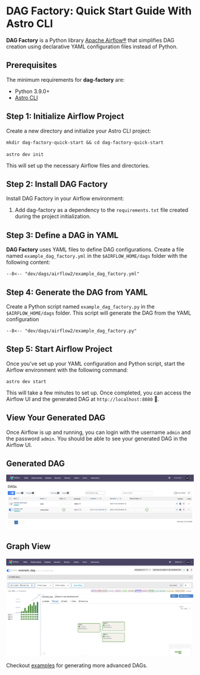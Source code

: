 # DAG Factory: Quick Start Guide With Astro CLI

**DAG Factory** is a Python library [Apache Airflow®](https://airflow.apache.org) that simplifies DAG creation using declarative YAML configuration files instead of Python.

## Prerequisites

The minimum requirements for **dag-factory** are:

- Python 3.9.0+
- [Astro CLI](https://www.astronomer.io/docs/astro/cli/overview/)

## Step 1: Initialize Airflow Project

Create a new directory and initialize your Astro CLI project:

```commandline
mkdir dag-factory-quick-start && cd dag-factory-quick-start

astro dev init
```

This will set up the necessary Airflow files and directories.

## Step 2: Install DAG Factory

Install DAG Factory in your Airflow environment:

1. Add dag-factory as a dependency to the `requirements.txt` file created during the project initialization.

## Step 3: Define a DAG in YAML

**DAG Factory** uses YAML files to define DAG configurations. Create a file named `example_dag_factory.yml` in the `$AIRFLOW_HOME/dags` folder with the following content:

```title="example_dag_factory.yml"
--8<-- "dev/dags/airflow2/example_dag_factory.yml"
```

## Step 4: Generate the DAG from YAML

Create a Python script named `example_dag_factory.py` in the `$AIRFLOW_HOME/dags` folder. This script will generate the DAG from the YAML configuration

```title="example_dag_factory.py"
--8<-- "dev/dags/airflow2/example_dag_factory.py"
```

## Step 5: Start Airflow Project

Once you've set up your YAML configuration and Python script, start the Airflow environment with the following command:

```commandline
astro dev start
```

This will take a few minutes to set up. Once completed, you can access the Airflow UI and the generated DAG at `http://localhost:8080` 🚀.

## View Your Generated DAG

Once Airflow is up and running, you can login with the username `admin` and the password `admin`. You should be able to see your generated DAG in the Airflow UI.

## Generated DAG

![Airflow DAG](../static/images/airflow-home.png)

## Graph View

![Airflow Home](../static/images/airflow-dag.png)

Checkout [examples](https://github.com/astronomer/dag-factory/tree/main/dev/dags) for generating more advanced DAGs.
